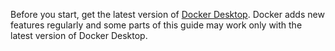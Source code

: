 Before you start, get the latest version of [Docker Desktop](/get-started/get-docker.md). Docker adds new features regularly and some parts of this guide may work only with the latest version of Docker Desktop.
